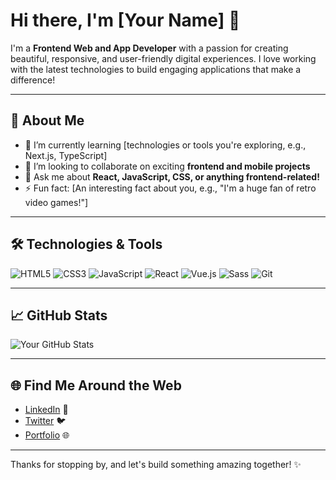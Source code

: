 # Hi there, I'm [Your Name] 👋

I'm a **Frontend Web and App Developer** with a passion for creating beautiful, responsive, and user-friendly digital experiences. I love working with the latest technologies to build engaging applications that make a difference!

---

## 🚀 About Me

- 🌱 I’m currently learning [technologies or tools you're exploring, e.g., Next.js, TypeScript]
- 👯 I’m looking to collaborate on exciting **frontend and mobile projects**
- 💬 Ask me about **React, JavaScript, CSS, or anything frontend-related!**
- ⚡ Fun fact: [An interesting fact about you, e.g., "I'm a huge fan of retro video games!"]

---

## 🛠️ Technologies & Tools

![HTML5](https://img.shields.io/badge/-HTML5-E34F26?style=flat-square&logo=html5&logoColor=white)
![CSS3](https://img.shields.io/badge/-CSS3-1572B6?style=flat-square&logo=css3)
![JavaScript](https://img.shields.io/badge/-JavaScript-F7DF1E?style=flat-square&logo=javascript&logoColor=black)
![React](https://img.shields.io/badge/-React-61DAFB?style=flat-square&logo=react&logoColor=black)
![Vue.js](https://img.shields.io/badge/-Vue.js-4FC08D?style=flat-square&logo=vue.js&logoColor=white)
![Sass](https://img.shields.io/badge/-Sass-CC6699?style=flat-square&logo=sass&logoColor=white)
![Git](https://img.shields.io/badge/-Git-F05032?style=flat-square&logo=git&logoColor=white)

---

## 📈 GitHub Stats

![Your GitHub Stats](https://github-readme-stats.vercel.app/api?username=your-username&show_icons=true&theme=radical)

---

## 🌐 Find Me Around the Web

- [LinkedIn](https://www.linkedin.com/in/eyobiii/) 💼
- [Twitter](https://x.com/eyoba4279170044) 🐦
- [Portfolio](https://your-portfolio.com) 🌐

---

Thanks for stopping by, and let's build something amazing together! ✨
